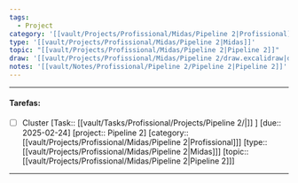 ```yaml
---
tags:
  - Project
category: '[[vault/Projects/Profissional/Midas/Pipeline 2|Profissional]]'
type: '[[vault/Projects/Profissional/Midas/Pipeline 2|Midas]]'
topic: "[[vault/Projects/Profissional/Midas/Pipeline 2|Pipeline 2]]"
draw: '[[vault/Projects/Profissional/Midas/Pipeline 2/draw.excalidraw|draw.excalidraw]]'
notes: '[[vault/Notes/Profissional/Pipeline 2/Pipeline 2|Pipeline 2]]'
---
```


---

#### Tarefas: 
 -  [ ] Cluster
	[Task:: [[vault/Tasks/Profissional/Projects/Pipeline 2/|]] ]
	[due:: 2025-02-24]
	[project:: Pipeline 2]
	[category:: [[vault/Projects/Profissional/Midas/Pipeline 2|Profissional]]]
	[type:: [[vault/Projects/Profissional/Midas/Pipeline 2|Midas]]]
	[topic:: [[vault/Projects/Profissional/Midas/Pipeline 2|Pipeline 2]]]
	




---



